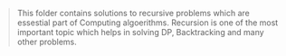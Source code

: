 > This folder contains solutions to recursive problems which are essestial part of Computing algoerithms.
> Recursion is one of the most important topic which helps in solving DP, Backtracking and many other problems.

